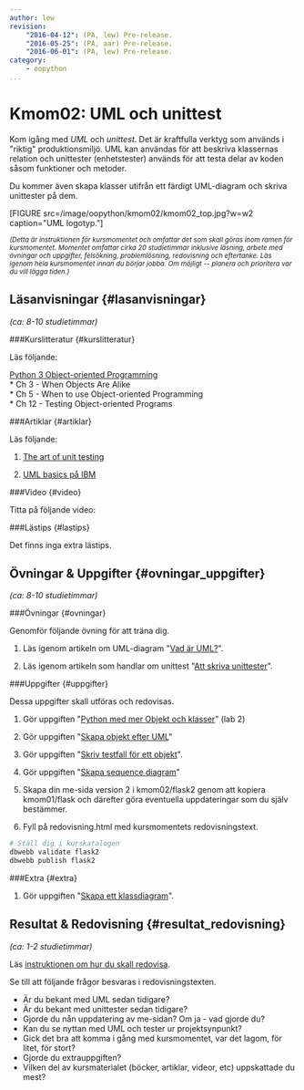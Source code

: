 ```yaml
---
author: lew
revision:
    "2016-04-12": (PA, lew) Pre-release.
    "2016-05-25": (PA, aar) Pre-release.
    "2016-06-01": (PA, lew) Pre-release.
category:
    - oopython
...
```

Kmom02: UML och unittest
====================================

Kom igång med _UML_ och _unittest_. Det är kraftfulla verktyg som används i "riktig" produktionsmiljö. UML kan användas för att beskriva klassernas relation och unittester (enhetstester) används för att testa delar av koden såsom funktioner och metoder.  

Du kommer även skapa klasser utifrån ett färdigt UML-diagram och skriva unittester på dem.

<!--more-->

[FIGURE src=/image/oopython/kmom02/kmom02_top.jpg?w=w2 caption="UML logotyp."]

<!-- Flytta nedan text till eget dokumet/vy/block -->

<small>*(Detta är instruktionen för kursmomentet och omfattar det som skall göras inom ramen för kursmomentet. Momentet omfattar cirka 20 studietimmar inklusive läsning, arbete med övningar och uppgifter, felsökning, problemlösning, redovisning och eftertanke. Läs igenom hela kursmomentet innan du börjar jobba. Om möjligt -- planera och prioritera var du vill lägga tiden.)*</small>



Läsanvisningar  {#lasanvisningar}
---------------------------------

*(ca: 8-10 studietimmar)*


###Kurslitteratur  {#kurslitteratur}

Läs följande:

[Python 3 Object-oriented Programming](kunskap/boken-python3-object-oriented-programming)  
    * Ch 3 - When Objects Are Alike  
    * Ch 5 - When to use Object-oriented Programming  
    * Ch 12 - Testing Object-oriented Programs


###Artiklar {#artiklar}

Läs följande:

1. [The art of unit testing](http://artofunittesting.com/definition-of-a-unit-test/)  

2. [UML basics på IBM](http://www.ibm.com/developerworks/rational/library/769.html)  



###Video  {#video}

Titta på följande video:  



###Lästips {#lastips}

Det finns inga extra lästips.  



Övningar & Uppgifter  {#ovningar_uppgifter}
-------------------------------------------

*(ca: 8-10 studietimmar)*



###Övningar {#ovningar}

Genomför följande övning för att träna dig.

1. Läs igenom artikeln om UML-diagram "[Vad är UML?](kunskap/vad-ar-uml)".

2. Läs igenom artikeln som handlar om unittest "[Att skriva unittester](kunskap/att-skriva-unittester)".



###Uppgifter {#uppgifter}

Dessa uppgifter skall utföras och redovisas.

1. Gör uppgiften "[Python med mer Objekt och klasser](uppgift/python-med-mer-objekt-och-klasser)" (lab 2)

2. Gör uppgiften "[Skapa objekt efter UML](uppgift/skapa-objekt-efter-uml)"

3. Gör uppgiften "[Skriv testfall för ett objekt](uppgift/skriv-testfall-for-ett-objekt)".  

4. Gör uppgiften "[Skapa sequence diagram](uppgift/skapa-sequence-diagram)"  

5. Skapa din me-sida version 2 i kmom02/flask2 genom att kopiera kmom01/flask och därefter göra eventuella uppdateringar som du själv bestämmer.  

6. Fyll på redovisning.html med kursmomentets redovisningstext.

```bash
# Ställ dig i kurskatalogen
dbwebb validate flask2
dbwebb publish flask2
```



###Extra {#extra}

1. Gör uppgiften "[Skapa ett klassdiagram](uppgift/skapa-klassdiagram)".



Resultat & Redovisning  {#resultat_redovisning}
-----------------------------------------------

*(ca: 1-2 studietimmar)*

Läs [instruktionen om hur du skall redovisa](oopython/redovisa).

Se till att följande frågor besvaras i redovisningstexten.

* Är du bekant med UML sedan tidigare?  
* Är du bekant med unittester sedan tidigare?
* Gjorde du nån uppdatering av me-sidan? Om ja - vad gjorde du?
* Kan du se nyttan med UML och tester ur projektsynpunkt?
* Gick det bra att komma i gång med kursmomentet, var det lagom, för litet, för stort?
* Gjorde du extrauppgiften?
* Vilken del av kursmaterialet (böcker, artiklar, videor, etc) uppskattade du mest?

